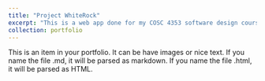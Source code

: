 ```yaml
---
title: "Project WhiteRock"
excerpt: "This is a web app done for my COSC 4353 software design course 1<br/><img src='/images/500x300.png'>"
collection: portfolio
---
```


This is an item in your portfolio. It can be have images or nice text. If you name the file .md, it will be parsed as markdown. If you name the file .html, it will be parsed as HTML. 
